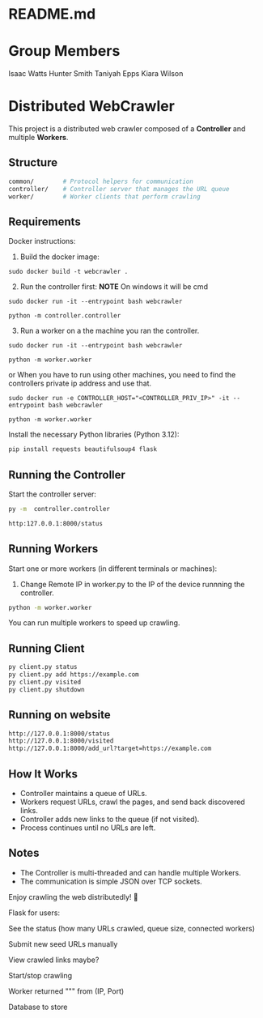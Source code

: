 # README.md

# Group Members
Isaac Watts
Hunter Smith
Taniyah Epps
Kiara Wilson

# Distributed WebCrawler

This project is a distributed web crawler composed of a **Controller** and multiple **Workers**.

## Structure

```bash
common/        # Protocol helpers for communication
controller/    # Controller server that manages the URL queue
worker/        # Worker clients that perform crawling
```

## Requirements
Docker instructions: 
1) Build the docker image:
```
sudo docker build -t webcrawler .
```

2) Run the controller first: **NOTE** On windows it will be cmd
```
sudo docker run -it --entrypoint bash webcrawler
```
```
python -m controller.controller
```

3) Run a worker on a the machine you ran the controller. 
```
sudo docker run -it --entrypoint bash webcrawler
```
```
python -m worker.worker
```
or
When you have to run using other machines, you need to find the controllers private ip address and use that. 
```
sudo docker run -e CONTROLLER_HOST="<CONTROLLER_PRIV_IP>" -it --entrypoint bash webcrawler
```
```
python -m worker.worker
```


Install the necessary Python libraries (Python 3.12):

```bash
pip install requests beautifulsoup4 flask
```

## Running the Controller

Start the controller server:

```bash
py -m  controller.controller

http:127.0.0.1:8000/status 
```

## Running Workers

Start one or more workers (in different terminals or machines):

1. Change Remote IP in worker.py to the IP of the device runnning the controller.
```bash
python -m worker.worker
```


You can run multiple workers to speed up crawling.

## Running Client

```bash
py client.py status
py client.py add https://example.com
py client.py visited
py client.py shutdown
```

## Running on website

```bash
http://127.0.0.1:8000/status
http://127.0.0.1:8000/visited
http://127.0.0.1:8000/add_url?target=https://example.com
```

## How It Works

- Controller maintains a queue of URLs.
- Workers request URLs, crawl the pages, and send back discovered links.
- Controller adds new links to the queue (if not visited).
- Process continues until no URLs are left.

## Notes

- The Controller is multi-threaded and can handle multiple Workers.
- The communication is simple JSON over TCP sockets.

Enjoy crawling the web distributedly! 🚀





Flask for users:

See the status (how many URLs crawled, queue size, connected workers)

Submit new seed URLs manually

View crawled links maybe?

Start/stop crawling


Worker returned """ from (IP, Port)

Database to store 




